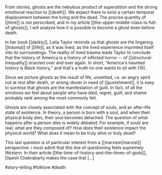 From stories, ghosts are the nebulous product of superstition and the strong emotional reaction to [[death]]. We expect there to exist a certain temporal displacement between the living and the dead. The precise quantity of [[time]] is not perscribed, and in my article [[the-upper-middle-class-is-full-of-ghosts]], I will analyze how it is possible to become a ghost even before death.

In her book [[darkly]], Leila Taylor reminds us that ghosts are the lingering [[trauma]] of [[life]], as it was lived, as the lived experience imprinted itself into its surroundings. The reality of lived trauma leads Taylor to conclude that the history of America is a history of inflicted horror -- of [[structural-inequality]] enacted over and over again. In short, "America's haunted history is Black history," and that's a truth no one wants to sit with (10).

Since we picture ghosts as the result of life, unsettled, i.e. an angry spirit not at rest after death, or wrong-dooer in need of [[punishment]], it is easy to surmise that ghosts are the manifestation of guilt. In fact, of all the emotions we feel about people who have died, regret, guilt, and shame probably rank among the most commonly felt.

Ghosts are closely associated with the concept of souls, and an after-life state of existence. In theory, a person is born with a soul, and when their physical body dies, their soul becomes detached. The question of what happens after a person dies is *widely* debated. For example, if souls are real, what are they composed of? How does their existence impact the physical world? What does it mean to be truly *alive* or truly *dead*?

This last question is of particular interest from a [[marxism|marxist]] perspective. i must admit that this line of questioning feels supremely *Western.* In their article [[the-time-of-history-and-the-times-of-gods]], Dipesh Chakrabarty makes the case that [...]

#story-telling #folklore #death